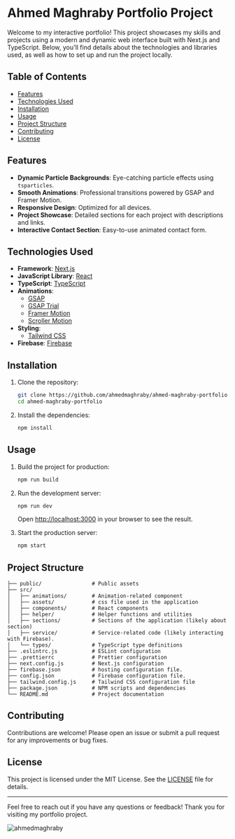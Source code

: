 # Ahmed Maghraby Portfolio Project

Welcome to my interactive portfolio! This project showcases my skills and projects using a modern and dynamic web interface built with Next.js and TypeScript. Below, you'll find details about the technologies and libraries used, as well as how to set up and run the project locally.

## Table of Contents

- [Features](#features)
- [Technologies Used](#technologies-used)
- [Installation](#installation)
- [Usage](#usage)
- [Project Structure](#project-structure)
- [Contributing](#contributing)
- [License](#license)

## Features

- **Dynamic Particle Backgrounds**: Eye-catching particle effects using `tsparticles`.
- **Smooth Animations**: Professional transitions powered by GSAP and Framer Motion.
- **Responsive Design**: Optimized for all devices.
- **Project Showcase**: Detailed sections for each project with descriptions and links.
- **Interactive Contact Section**: Easy-to-use animated contact form.

## Technologies Used

- **Framework**: [Next.js](https://nextjs.org/) 
- **JavaScript Library**: [React](https://reactjs.org/) 
- **TypeScript**: [TypeScript](https://www.typescriptlang.org/) 
- **Animations**:
  - [GSAP](https://greensock.com/gsap/)
  - [GSAP Trial](https://greensock.com/trial/)
  - [Framer Motion](https://www.framer.com/motion/)
  - [Scroller Motion](https://www.npmjs.com/package/scroller-motion) 
- **Styling**:
  - [Tailwind CSS](https://tailwindcss.com/)
- **Firebase**: [Firebase](https://firebase.google.com/)

## Installation

1. Clone the repository:
    ```bash
    git clone https://github.com/ahmedmaghraby/ahmed-maghraby-portfolio.git
    cd ahmed-maghraby-portfolio
    ```

2. Install the dependencies:
    ```bash
    npm install
    ```

## Usage

1. Build the project for production:
    ```bash
    npm run build
    ```

2. Run the development server:
    ```bash
    npm run dev
    ```
    Open [http://localhost:3000](http://localhost:3000) in your browser to see the result.

3. Start the production server:
    ```bash
    npm start
    ```

## Project Structure

    ├── public/                # Public assets
    ├── src/
    │   ├── animations/        # Animation-related component
    │   ├── assets/            # css file used in the application
    │   ├── components/        # React components
    │   ├── helper/            # Helper functions and utilities
    │   ├── sections/          # Sections of the application (likely about section)
    │   ├── service/           # Service-related code (likely interacting with Firebase).
    │   └── types/             # TypeScript type definitions
    ├── .eslintrc.js           # ESLint configuration
    ├── .prettierrc            # Prettier configuration
    ├── next.config.js         # Next.js configuration
    ├── firebase.json          # hosting configuration file.
    ├── config.json            # Firebase configuration file.
    ├── tailwind.config.js     # Tailwind CSS configuration file
    ├── package.json           # NPM scripts and dependencies
    └── README.md              # Project documentation

## Contributing

Contributions are welcome! Please open an issue or submit a pull request for any improvements or bug fixes.

## License

This project is licensed under the MIT License. See the [LICENSE](LICENSE) file for details.

---

Feel free to reach out if you have any questions or feedback! Thank you for visiting my portfolio project.
<p align="left"> <img src="https://komarev.com/ghpvc/?username=ahmedmaghraby-prtflio&label=Profile%20views&color=0e75b6&style=flat" alt="ahmedmaghraby" /> </p>

